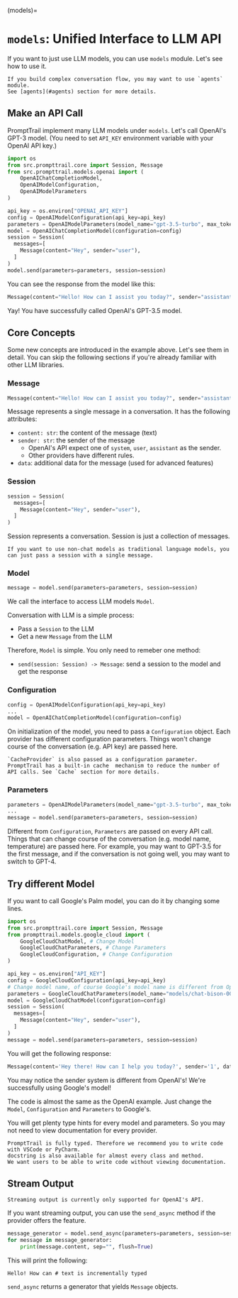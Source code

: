 (models)=
# `models`: Unified Interface to LLM API

If you want to just use LLM models, you can use `models` module.
Let's see how to use it.

```{Note}
If you build complex conversation flow, you may want to use `agents` module.
See [agents](#agents) section for more details.
```

## Make an API Call

PromptTrail implement many LLM models under `models`.
Let's call OpenAI's GPT-3 model. (You need to set `API_KEY` environment variable with your OpenAI API key.)

```python
import os
from src.prompttrail.core import Session, Message
from src.prompttrail.models.openai import (
    OpenAIChatCompletionModel,
    OpenAIModelConfiguration,
    OpenAIModelParameters
)

api_key = os.environ["OPENAI_API_KEY"]
config = OpenAIModelConfiguration(api_key=api_key)
parameters = OpenAIModelParameters(model_name="gpt-3.5-turbo", max_tokens=100, temperature=0)
model = OpenAIChatCompletionModel(configuration=config)
session = Session(
  messages=[
    Message(content="Hey", sender="user"),
  ]
)
model.send(parameters=parameters, session=session)
```

You can see the response from the model like this:

```python
Message(content="Hello! How can I assist you today?", sender="assistant")
```

Yay! You have successfully called OpenAI's GPT-3.5 model.

## Core Concepts

Some new concepts are introduced in the example above. Let's see them in detail.
You can skip the following sections if you're already familiar with other LLM libraries.

### Message

```python
Message(content="Hello! How can I assist you today?", sender="assistant", data={})
```

Message represents a single message in a conversation.
It has the following attributes:

- `content: str`: the content of the message (text)
- `sender: str`: the sender of the message
  - OpenAI's API expect one of `system`, `user`, `assistant` as the sender.
  - Other providers have different rules.
- `data`: additional data for the message (used for advanced features)

### Session

```python
session = Session(
  messages=[
    Message(content="Hey", sender="user"),
  ]
)
```

Session represents a conversation.
Session is just a collection of messages.

```{Note}
If you want to use non-chat models as traditional language models, you can just pass a session with a single message.
```

### Model

```python
message = model.send(parameters=parameters, session=session)
```

We call the interface to access LLM models `Model`.

Conversation with LLM is a simple process:

- Pass a `Session` to the LLM
- Get a new `Message` from the LLM

Therefore, `Model` is simple. You only need to remeber one method:

- `send(session: Session) -> Message`: send a session to the model and get the response

### Configuration

```python
config = OpenAIModelConfiguration(api_key=api_key)
...
model = OpenAIChatCompletionModel(configuration=config)
```

On initialization of the model, you need to pass a `Configuration` object.
Each provider has different configuration parameters.
Things won't change course of the conversation (e.g. API key) are passed here.

```{Note}
`CacheProvider` is also passed as a configuration parameter. PromptTrail has a built-in cache  mechanism to reduce the number of API calls. See `Cache` section for more details.
```

### Parameters

```python
parameters = OpenAIModelParameters(model_name="gpt-3.5-turbo", max_tokens=100, temperature=0)
...
message = model.send(parameters=parameters, session=session)
```

Different from `Configuration`, `Parameters` are passed on every API call.
Things that can change course of the conversation (e.g. model name, temperature) are passed here.
For example, you may want to GPT-3.5 for the first message, and if the conversation is not going well, you may want to switch to GPT-4.

## Try different Model

If you want to call Google's Palm model, you can do it by changing some lines.

```python
import os
from src.prompttrail.core import Session, Message
from prompttrail.models.google_cloud import (
    GoogleCloudChatModel, # Change Model
    GoogleCloudChatParameters, # Change Parameters
    GoogleCloudConfiguration, # Change Configuration
)

api_key = os.environ["API_KEY"]
config = GoogleCloudConfiguration(api_key=api_key)
# Change model name, of course Google's model name is different from OpenAI's
parameters = GoogleCloudChatParameters(model_name="models/chat-bison-001", max_tokens=100, temperature=0)
model = GoogleCloudChatModel(configuration=config)
session = Session(
  messages=[
    Message(content="Hey", sender="user"),
  ]
)
message = model.send(parameters=parameters, session=session)
```

You will get the following response:

```python
Message(content='Hey there! How can I help you today?', sender='1', data={})
```

You may notice the sender system is different from OpenAI's!
We're successfully using Google's model!

The code is almost the same as the OpenAI example. Just change the `Model`, `Configuration` and `Parameters` to Google's.

You will get plenty type hints for every model and parameters. So you may not need to view documentation for every provider.

```{Note}
PromptTrail is fully typed. Therefore we recommend you to write code with VSCode or PyCharm.
docstring is also available for almost every class and method.
We want users to be able to write code without viewing documentation.
```

## Stream Output

```{Caution}
Streaming output is currently only supported for OpenAI's API.
```

If you want streaming output, you can use the `send_async` method if the provider offers the feature.

```python
message_generator = model.send_async(parameters=parameters, session=session)
for message in message_generator:
    print(message.content, sep="", flush=True)
```

This will print the following:

```shell
Hello! How can # text is incrementally typed
```

`send_async` returns a generator that yields `Message` objects.
